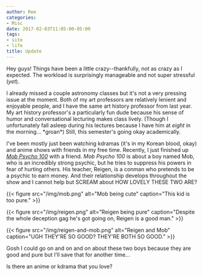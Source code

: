 ```yaml
---
author: Ree
categories:
- Misc
date: 2017-02-03T11:05:00-05:00
tags:
- site
- life
title: Update
---
```


Hey guys! Things have been a little crazy--thankfully, not as crazy as I expected. The workload is surprisingly manageable and not super stressful (*yet*).  

<!--more-->

I already missed a couple astronomy classes but it's not a very pressing issue at the moment. Both of my art professors are relatively lenient and enjoyable people, and I have the same art history professor from last year. My art history professor's a particularly fun dude because his sense of humor and conversational lecturing makes class lively. (Though I unfortunately fall asleep during his lectures because I have him at *eight* in the morning... \*groan\*) Still, this semester's going okay academically.

I've been mostly just been watching kdramas (it's in my Korean blood, okay) and anime shows with friends in my free time. Recently, I just finished up [*Mob Psycho 100*](http://www.crunchyroll.com/mob-psycho-100) with a friend. *Mob Psycho 100* is about a boy named Mob, who is an incredibly strong psychic, but he tries to suppress his powers in fear of hurting others. His teacher, Reigen, is a conman who pretends to be a psychic to earn money. And their relationship develops throughout the show and I cannot help but SCREAM about HOW LOVELY THESE TWO ARE?

{{< figure src="/img/mob.png" alt="Mob being cute" caption="This kid is too pure." >}}

{{< figure src="/img/reigen.png" alt="Reigen being pure" caption="Despite the whole deception gag he's got going on, Reigen is a good man." >}}

{{< figure src="/img/reigen-and-mob.png" alt="Reigen and Mob" caption="UGH THEY'RE SO GOOD? THEY'RE BOTH SO GOOD." >}}

Gosh I could go on and on and on about these two boys because they are good and pure but I'll save that for another time...

Is there an anime or kdrama that you love?
